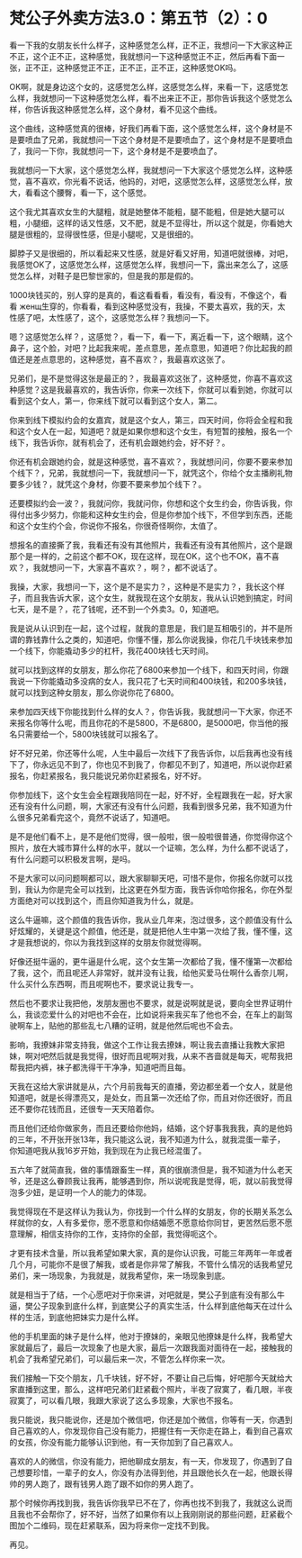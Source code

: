 # 梵公子外卖方法3.0：第五节（2）：0

看一下我的女朋友长什么样子，这种感觉怎么样，正不正，我想问一下大家这种正不正，这个正不正，这种感觉，我就想问一下这种感觉正不正，然后再看下面一张，正不正，这种感觉正不正，正不正，正不正，这种感觉OK吗。

OK啊，就是身边这个女的，这感觉怎么样，这感觉怎么样，来看一下，这感觉怎么样，我就想问一下这种感觉怎么样，看不出来正不正，那你告诉我这个感觉怎么样，你告诉我这种感觉怎么样，这个身材，看不见这个曲线。

这个曲线，这种感觉真的很棒，好我们再看下面，这个感觉怎么样，这个身材是不是要喷血了兄弟，我就想问一下这个身材是不是要喷血了，这个身材是不是要喷血了，我问一下你，我就想问一下，这个身材是不是要喷血了。

我就想问一下大家，这个感觉怎么样，我就想问一下大家这个感觉怎么样，这种感觉，喜不喜欢，你光看不说话，他妈的，对吧，这感觉怎么样，这感觉怎么样，放大，看看这个腰臀，看一下，这个感觉。

这个我尤其喜欢女生的大腿粗，就是她整体不能粗，腿不能粗，但是她大腿可以粗，小腿细，这样的话又性感，又不肥，就是不显得壮，所以这个就是，你看她大腿是很粗的，显得很性感，但是小腿呢，又是很细的。

脚脖子又是很细的，所以看起来又性感，就是好看又好用，知道吧就很棒，对吧，我感觉OK了，这感觉怎么样，这感觉怎么样，我想问一下，露出来怎么了，这感觉怎么样，对鞋子是巴黎世家的，但是我的那是假的。

1000块钱买的，别人穿的是真的，看这看看看，看没有，看没有，不像这个，看看 женщ生穿的，你看看，看到这种感觉没有，我操，不要太喜欢，我的天，太性感了吧，太性感了，这个，这感觉怎么样？我想问一下。

嗯？这感觉怎么样？，这感觉？，看一下，看一下，离近看一下，这个眼睛，这个鼻子，这个脸，对吧？比起我来呢，差点意思，差点意思，知道吧？你比起我的颜值还是差点意思的，这种感觉，喜不喜欢？，我最喜欢这张了。

兄弟们，是不是觉得这张是最正的？，我最喜欢这张了，这种感觉，你喜不喜欢这种感觉？这是我最喜欢的，我告诉你，你来一次线下，你就可以看到她，你就可以看到这个女人，第一，你来线下就可以看到这个女人，第二。

你来到线下模拟约会的女嘉宾，就是这个女人，第三，四天时间，你将会全程和我和这个女人在一起，知道吧？就是如果你想和这个女生，有短暂的接触，报名一个线下，我告诉你，就有机会了，还有机会跟她约会，好不好？。

你还有机会跟她约会，就是这种感觉，喜不喜欢？，我就想问问，你要不要来参加个线下？，兄弟，我就想问一下，我就想问一下，就凭这个，你给个女主播刷礼物要多少钱？，就凭这个身材，你要不要来参加个线下？。

还要模拟约会一波？，我就问你，我就问你，你想和这个女生约会，你告诉我，你得付出多少努力，你能和这种女生约会，但是你参加个线下，不但学到东西，还能和这个女生约个会，你说你不报名，你很奇怪啊你，太值了。

想报名的直接撕了我，我看还有没有其他照片，我看还有没有其他照片，这个是跟那个是一样的，之前这个都不OK，现在这样，现在OK，这个也不OK，喜不喜欢？，我就想问一下，大家喜不喜欢？，啊？，都不说话了。

我操，大家，我想问一下，这个是不是实力？，这种是不是实力？，我长这个样子，而且我告诉大家，这个女生，就我现在这个女朋友，我从认识她到搞定，时间七天，是不是？，花了钱呢，还不到一个外卖3。0，知道吧。

我是说从认识到在一起，这个过程，就我的意思是，我们是互相吸引的，并不是所谓的靠钱靠什么之类的，知道吧，你懂不懂，那么你说我操，你花几千块钱来参加一个线下，你能撬动多少的杠杆，我花400块钱七天时间。

就可以找到这样的女朋友，那么你花了6800来参加一个线下，和四天时间，你跟我说一下你能撬动多没病的女人，我只花了七天时间和400块钱，和200多块钱，就可以找到这种女朋友，那么你说你花了6800。

来参加四天线下你能找到什么样的女人？，你告诉我，我就想问一下大家，你还不来报名你等什么呢，而且你花的不是5800，不是6800，是5000吧，你当他的报名只需要给一个，5800块钱就可以报名了。

好不好兄弟，你还等什么呢，人生中最后一次线下了我告诉你，以后我再也没有线下了，你永远见不到了，你也见不到我了，你都见不到了，知道吧，所以说你赶紧报名，你赶紧报名，我只能说兄弟你赶紧报名，好不好。

你参加线下，这个女生会全程跟我陪同在一起，好不好，全程跟我在一起，好大家还有没有什么问题，啊，大家还有没有什么问题，我看到很多兄弟，我不知道为什么很多兄弟看完这个，竟然不说话了，知道吧。

是不是他们看不上，是不是他们觉得，很一般啦，很一般啦很普通，你觉得你这个照片，放在大城市算什么样的水平，就以一个证嘛，怎么样，为什么都不说话了，有什么问题可以积极发言啊，是吗。

不是大家可以问问题啊都可以，跟大家聊聊天吧，可惜不是你，你报名你就可以找到，我认为你是完全可以找到，比这更在外型方面，我告诉你哈你报名，你在外型方面绝对可以找到这个，而且你知道我为什么，就是。

这么牛逼嘛，这个颜值的我告诉你，我从业几年来，泡过很多，这个颜值没有什么好炫耀的，关键是这个颜值，他还是，就是把他人生中第一次给了我，懂不懂，这才是我想说的，你以为我找到这样的女朋友你就觉得啊。

好像还挺牛逼的，更牛逼是什么呢，这个女生第一次都给了我，懂不懂第一次都给了我，这个，而且呢还人非常好，就并没有让我，给他买爱马仕啊什么香奈儿啊，什么买什么东西啊，而且呢啊也不，要求说让我专一。

然后也不要求让我把他，发朋友圈也不要求，就是说啊就是说，要向全世界证明什么，我谈恋爱什么的对吧也不会在，比如说将来我买车了他也不会，在车上的副驾驶啊车上，贴他的那些乱七八糟的证明，就是他然后呢也不会去。

影响，我撩妹非常支持我，做这个工作让我去撩妹，啊让我去直播让我教大家把妹，啊对吧然后就是我觉得，很好而且呢啊对我，从来不吝啬就是每天，呢帮我把帮我把内裤，袜子都洗得干干净净，知道吧而且每。

天我在这给大家讲就是从，六个月前我每天的直播，旁边都坐着一个女人，就是他知道吧，就是长得漂亮又，是处女，而且第一次还给了你，而且对你还很好，而且还不要你花钱而且，还很专一天天陪着你。

而且他们还给你做家务，而且还要给你他妈，结婚，这个好事我我我，真的是他妈的三年，不开张开张13年，我只能这么说，我不知道为什么，就我混蛋一辈子，你知道吧我从我16岁开始，我到现在为止我已经混蛋了。

五六年了就简直我，做的事情跟畜生一样，真的很崩溃但是，我不知道为什么老天爷，还是这么眷顾我让我再，能够遇到你，所以说呢我是觉得，呃，就以前我觉得泡多少妞，是证明一个人的能力的体现。

我觉得现在不是这样认为我认为，你找到一个什么样的女朋友，你的长期关系怎么样就你的女，人有多爱你，愿不愿意和你结婚愿不愿意给你同甘，更苦然后愿不愿意理解，相信支持你的工作，支持你的全部，我觉得呃这个。

才更有技术含量，所以我希望如果大家，真的是你认识我，可能三年两年一年或者几个月，可能你不是很了解我，或者是你非常了解我，不管什么情况的话我希望兄弟们，来一场现象，为我就是，就我希望你，来一场现象到底。

就是相当于了结，一个心愿吧对于你来讲，对吧就是，樊公子到底有没有那么牛逼，樊公子现象到底什么样，到底樊公子的真实生活，什么样到底他每天在过什么样的生活，到底他把妹实力是什么样。

他的手机里面的妹子是什么样，他对于撩妹的，亲眼见他撩妹是什么样，我希望大家就最后了，最后一次现象了也是大家，最后一次跟我面对面待在一起，接触我的机会了我希望兄弟们，可以最后来一次，不管怎么样你来一次。

我们接触一下交个朋友，几千块钱，好不好，不要让自己后悔，好吧那今天就给大家直播到这里，那么，这样吧兄弟们赶紧截个照片，半夜了寂寞了，看几眼，半夜寂寞了，可以看几眼，我跟大家说了这么多现象，大家也不报名。

我只能说，我只能说你，还是加个微信吧，你还是加个微信，你等有一天，你遇到自己喜欢的人，你发现你自己没有能力，把握住有一天你走在路上，看到自己喜欢的女孩，你没有能力能够认识到他，有一天你加到了自己喜欢人。

喜欢的人的微信，你没有能力，把他聊成女朋友，有一天，你发现了，你遇到了自己想要珍惜，一辈子的女人，你没有办法得到他，并且跟他长久在一起，他跟长得帅的男人跑了，跟有钱男人跑了跟不如你的男人跑了。

那个时候你再找到我，我告诉你我早已不在了，你再也找不到我了，我就这么说而且我也不会帮你了，好不好，当然了如果你有以上我刚刚说的那些问题，赶紧截个图加个二维码，现在赶紧联系，因为将来你一定找不到我。

再见。